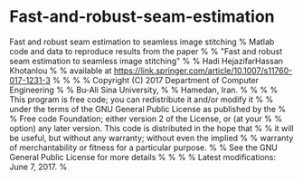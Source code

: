# Fast-and-robust-seam-estimation
Fast and robust seam estimation to seamless image stitching
% Matlab code and data to reproduce results from the paper                  %
% "Fast and robust seam estimation to seamless image stitching"             %
% Hadi HejazifarHassan Khotanlou  										                    	%
% available at https://link.springer.com/article/10.1007/s11760-017-1231-3  %
%                                                                           %
% Copyright (C) 2017 Department of Computer Engineering                     %
% Bu-Ali Sina University,                                                   %
% Hamedan, Iran.                                                            %
%                                                                           %
% This program is free code; you can redistribute it and/or modify it       %
% under the terms of the GNU General Public License as published by the     %
% Free code Foundation; either version 2 of the License, or (at your        %
% option) any later version. This code is distributed in the hope that      %
% it will be useful, but without any warranty; without even the implied     %
% warranty of merchantability or fitness for a particular purpose.          %
% See the GNU General Public License for more details                       %
%                                                                           %
% Latest modifications: June 7, 2017.                                       %
